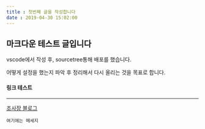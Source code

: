 ```yaml
---
title : 첫번째 글을 작성합니다
date : 2019-04-30 15:02:00
---
```


## 마크다운 테스트 글입니다

vscode에서 작성 후, sourcetree통해 배포를 했습니다.

어떻게 설정을 했는지 파악 후 정리해서 다시 올리는 것을 목표로 합니다.

#### 링크 테스트
---
[조사장 블로그](https://chosajang.github.io)


```
여기에는 메세지
```